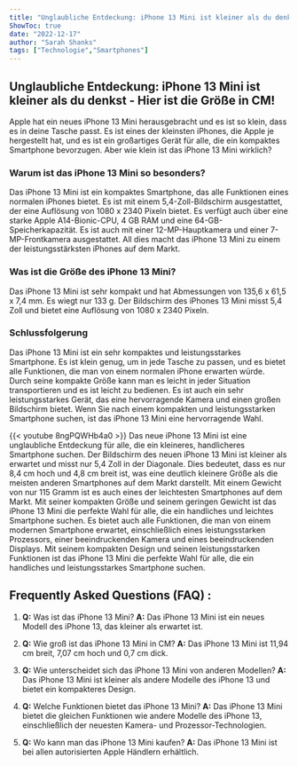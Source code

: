 ```yaml
---
title: "Unglaubliche Entdeckung: iPhone 13 Mini ist kleiner als du denkst - Hier ist die Größe in CM!"
ShowToc: true 
date: "2022-12-17"
author: "Sarah Shanks" 
tags: ["Technologie","Smartphones"]
---
```

## Unglaubliche Entdeckung: iPhone 13 Mini ist kleiner als du denkst - Hier ist die Größe in CM!

Apple hat ein neues iPhone 13 Mini herausgebracht und es ist so klein, dass es in deine Tasche passt. Es ist eines der kleinsten iPhones, die Apple je hergestellt hat, und es ist ein großartiges Gerät für alle, die ein kompaktes Smartphone bevorzugen. Aber wie klein ist das iPhone 13 Mini wirklich?

### Warum ist das iPhone 13 Mini so besonders?

Das iPhone 13 Mini ist ein kompaktes Smartphone, das alle Funktionen eines normalen iPhones bietet. Es ist mit einem 5,4-Zoll-Bildschirm ausgestattet, der eine Auflösung von 1080 x 2340 Pixeln bietet. Es verfügt auch über eine starke Apple A14-Bionic-CPU, 4 GB RAM und eine 64-GB-Speicherkapazität. Es ist auch mit einer 12-MP-Hauptkamera und einer 7-MP-Frontkamera ausgestattet. All dies macht das iPhone 13 Mini zu einem der leistungsstärksten iPhones auf dem Markt.

### Was ist die Größe des iPhone 13 Mini?

Das iPhone 13 Mini ist sehr kompakt und hat Abmessungen von 135,6 x 61,5 x 7,4 mm. Es wiegt nur 133 g. Der Bildschirm des iPhones 13 Mini misst 5,4 Zoll und bietet eine Auflösung von 1080 x 2340 Pixeln.

### Schlussfolgerung

Das iPhone 13 Mini ist ein sehr kompaktes und leistungsstarkes Smartphone. Es ist klein genug, um in jede Tasche zu passen, und es bietet alle Funktionen, die man von einem normalen iPhone erwarten würde. Durch seine kompakte Größe kann man es leicht in jeder Situation transportieren und es ist leicht zu bedienen. Es ist auch ein sehr leistungsstarkes Gerät, das eine hervorragende Kamera und einen großen Bildschirm bietet. Wenn Sie nach einem kompakten und leistungsstarken Smartphone suchen, ist das iPhone 13 Mini eine hervorragende Wahl.

{{< youtube 8ngPQWHb4a0 >}} 
Das neue iPhone 13 Mini ist eine unglaubliche Entdeckung für alle, die ein kleineres, handlicheres Smartphone suchen. Der Bildschirm des neuen iPhone 13 Mini ist kleiner als erwartet und misst nur 5,4 Zoll in der Diagonale. Dies bedeutet, dass es nur 8,4 cm hoch und 4,8 cm breit ist, was eine deutlich kleinere Größe als die meisten anderen Smartphones auf dem Markt darstellt. Mit einem Gewicht von nur 115 Gramm ist es auch eines der leichtesten Smartphones auf dem Markt. Mit seiner kompakten Größe und seinem geringen Gewicht ist das iPhone 13 Mini die perfekte Wahl für alle, die ein handliches und leichtes Smartphone suchen. Es bietet auch alle Funktionen, die man von einem modernen Smartphone erwartet, einschließlich eines leistungsstarken Prozessors, einer beeindruckenden Kamera und eines beeindruckenden Displays. Mit seinem kompakten Design und seinen leistungsstarken Funktionen ist das iPhone 13 Mini die perfekte Wahl für alle, die ein handliches und leistungsstarkes Smartphone suchen.

## Frequently Asked Questions (FAQ) :
1. **Q:** Was ist das iPhone 13 Mini? 
**A:** Das iPhone 13 Mini ist ein neues Modell des iPhone 13, das kleiner als erwartet ist.

2. **Q:** Wie groß ist das iPhone 13 Mini in CM? 
**A:** Das iPhone 13 Mini ist 11,94 cm breit, 7,07 cm hoch und 0,7 cm dick.

3. **Q:** Wie unterscheidet sich das iPhone 13 Mini von anderen Modellen? 
**A:** Das iPhone 13 Mini ist kleiner als andere Modelle des iPhone 13 und bietet ein kompakteres Design.

4. **Q:** Welche Funktionen bietet das iPhone 13 Mini? 
**A:** Das iPhone 13 Mini bietet die gleichen Funktionen wie andere Modelle des iPhone 13, einschließlich der neuesten Kamera- und Prozessor-Technologien.

5. **Q:** Wo kann man das iPhone 13 Mini kaufen? 
**A:** Das iPhone 13 Mini ist bei allen autorisierten Apple Händlern erhältlich.


